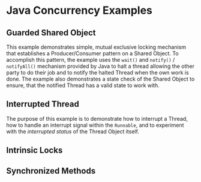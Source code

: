 Java Concurrency Examples
=========================

## Guarded Shared Object
This example demonstrates simple, mutual exclusive locking mechanism that establishes a Producer/Consumer
pattern on a Shared Object. To accomplish this pattern, the example uses the `wait()` and `notify()` / `notifyAll()`
mechanism provided by Java to halt a thread allowing the other party to do their job and to notify the halted
Thread when the own work is done. The example also demonstrates a state check of the Shared Object to ensure,
that the notified Thread has a valid state to work with.

## Interrupted Thread
The purpose of this example is to demonstrate how to interrupt a Thread, how to handle an interrupt signal within
the `Runnable`, and to experiment with the _interrupted status_ of the Thread Object itself.

## Intrinsic Locks

## Synchronized Methods
